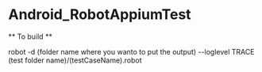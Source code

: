 # Android_RobotAppiumTest

** To build **

robot -d (folder name where you wanto to put the output) --loglevel TRACE (test folder name)/(testCaseName).robot
